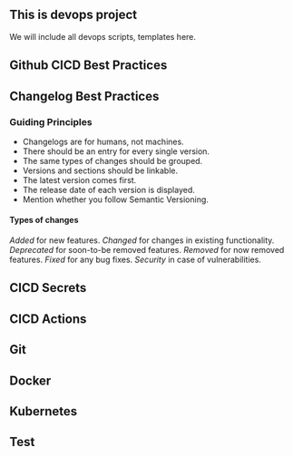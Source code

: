 ## This is devops project
We will include all devops scripts, templates here.

## Github CICD Best Practices
## Changelog Best Practices
### Guiding Principles
- Changelogs are for humans, not machines.
- There should be an entry for every single version.
- The same types of changes should be grouped.
- Versions and sections should be linkable.
- The latest version comes first.
- The release date of each version is displayed.
- Mention whether you follow Semantic Versioning.

#### Types of changes

*Added* for new features.
*Changed* for changes in existing functionality.
*Deprecated* for soon-to-be removed features.
*Removed* for now removed features.
*Fixed* for any bug fixes.
*Security* in case of vulnerabilities.

## CICD Secrets

## CICD Actions

## Git

## Docker

## Kubernetes

## Test

